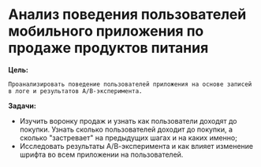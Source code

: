 # Анализ поведения пользователей мобильного приложения по продаже продуктов питания

**Цель:** 

    Проанализировать поведение пользователей приложения на основе записей в логе и результатов А/В-эксперимента.

**Задачи:** 
- Изучить воронку продаж и узнать как пользователи доходят до покупки. Узнать сколько пользователей доходит до покупки, а сколько "застревает" на предыдущих шагах и на каких именно;
- Исследовать результаты А/В-эксперимента и как влияет изменение шрифта во всем приложении на пользователей.
